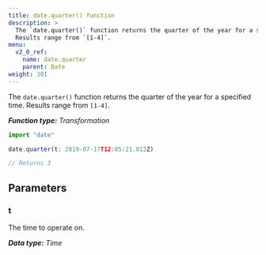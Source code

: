 ```yaml
---
title: date.quarter() function
description: >
  The `date.quarter()` function returns the quarter of the year for a specified time.
  Results range from `[1-4]`.
menu:
  v2_0_ref:
    name: date.quarter
    parent: Date
weight: 301
---
```


The `date.quarter()` function returns the quarter of the year for a specified time.
Results range from `[1-4]`.

_**Function type:** Transformation_  

```js
import "date"

date.quarter(t: 2019-07-17T12:05:21.012Z)

// Returns 3
```

## Parameters

### t
The time to operate on.

_**Data type:** Time_
